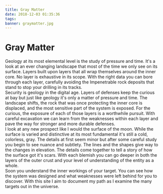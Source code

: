 ```yaml
---
title: Gray Matter
date: 2018-12-03 01:35:36
tags:
banner: graymatter.jpg
---
```

# Gray Matter

Geology at its most elemental level is the study of pressure and time. It's a look at an ever changing landscape that most of the time we only see on its surface. Layers built upon layers that all wrap themselves around the inner core. No layer is exhaustive in its scope. With the right data you can bore through each layer, carefully avoiding the Impenetrable rock deposits that stand to stop your drilling in its tracks.   
Security is geology in the digital age. Layers of defenses keep the curious at bay but just like geology it's only a matter of pressure and time. The landscape shifts, the rock that was once protecting the inner core is displaced, and the most sensitive part of the system is exposed. For the curious, the exposure of each of those layers is a worthwhile pursuit. With careful excavation we can learn from the weaknesses within each layer and pave the way for stronger and more durable defenses.  
I look at any new prospect like I would the surface of the moon. While the surface is varied and distinctive at its most fundamental it's still a cold, colorless, gray. The details at first seem minor but after some careful study you begin to see nuance and subtlety. The lines and the shapes give way to the changes in elevation. The details come together to tell a story of how the surface got it's scars. With each blemish you can go deeper in both the layers of the outer crust and your level of understanding of the entity as a whole.  
Soon you understand the inner workings of your target. You can see how the system was designed and what weaknesses were left behind for you to discover. With this site I aim to document my path as I examine the many targets out in the universe.
